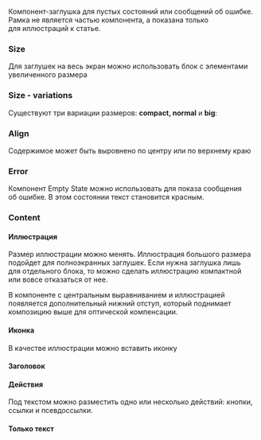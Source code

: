 Компонент-заглушка для пустых состояний или сообщений об ошибке. Рамка не является частью компонента, а показана только для иллюстраций к статье.

<!-- example(empty-state-default) -->

### Size

Для заглушек на весь экран можно использовать блок с элементами увеличенного размера

<!-- example(empty-state-big) -->

### Size - variations

Существуют три вариации размеров: **compact, normal** и **big**:

<!-- example(empty-state-size) -->

### Align

Содержимое может быть выровнено по центру или по верхнему краю

<!-- example(empty-state-align) -->

### Error

Компонент Empty State можно использовать для показа сообщения об ошибке. В этом состоянии текст становится красным.

<!-- example(empty-state-error) -->

### Content

#### Иллюстрация

Размер иллюстрации можно менять. Иллюстрация большого размера подойдет для полноэкранных заглушек. Если нужна заглушка лишь для отдельного блока, то можно сделать иллюстрацию компактной или вовсе отказаться от нее.

<!-- example(empty-state-content) -->

В компоненте с центральным выравниванием и иллюстрацией появляется дополнительный нижний отступ, который поднимает композицию выше для оптической компенсации.

#### Иконка

В качестве иллюстрации можно вставить иконку

<!-- example(empty-state-icon) -->

#### Заголовок

<!-- example(empty-state-title) -->

#### Действия

Под текстом можно разместить одно или несколько действий: кнопки, ссылки и псевдоссылки.

<!-- example(empty-state-actions) -->

<!-- example(empty-state-actions2) -->

#### Только текст

<!-- example(empty-state-text-only) -->
